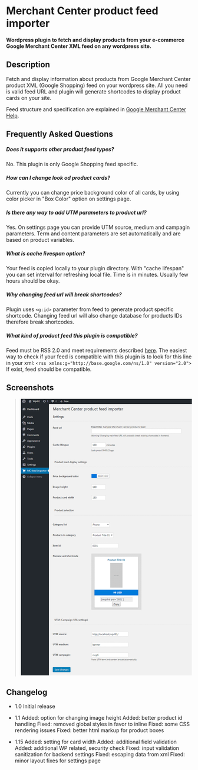 # Merchant Center product feed importer

**Wordpress plugin to fetch and display products from your e-commerce Google Merchant Center XML feed on any wordpress site.**

## Description
Fetch and display information about products from Google Merchant Center product XML (Google Shopping) feed on your wordpress site. All you need is valid feed URL and plugin will generate shortcodes to display product cards on your site.

Feed structure and specification are explained in [Google Merchant Center Help](https://support.google.com/merchants/answer/7052112?visit_id=1-636317402488791740-723275688&hl=en&rd=1).

## Frequently Asked Questions

##### Does it supports other product feed types?

No. This plugin is only Google Shopping feed specific.

##### How can I change look od product cards?

Currently you can change price background color of all cards, by using color picker in "Box Color" option on settings page.

##### Is there any way to add UTM parameters to product url?

Yes. On settings page you can provide UTM source, medium and campagin parameters. Term and content parameters are set automatically and are based on product variables.

##### What is cache livespan option?

Your feed is copied locally to your plugin directory. With "cache lifespan" you can set interval for refreshing local file. Time is in minutes. Usually few hours should be okay.

##### Why changing feed url will break shortcodes?

Plugin uses `<g:id>` parameter from feed to generate product specific shortcode. Changing feed url will also change database for products IDs therefore break shortcodes.

##### What kind of product feed this plugin is compatible?
Feed must be RSS 2.0 and meet requirements described [here](https://support.google.com/merchants/answer/160589?hl=en). The easiest way to check if your feed is compatible with this plugin is to look for this line in your xml: `<rss xmlns:g="http://base.google.com/ns/1.0" version="2.0">` If exist, feed should be compatible.

## Screenshots
> ![MCPFI](./mcpfi1.png)

## Changelog

* 1.0
Initial release

* 1.1
Added: option for changing image height
Added: better product id handling
Fixed: removed global styles in favor to inline
Fixed: some CSS rendering issues
Fixed: better html markup for product boxes

* 1.15
Added: setting for card width
Added: additional field validation
Added: additional WP related, security check
Fixed: input validation sanitization for backend settings
Fixed: escaping data from xml
Fixed: minor layout fixes for settings page

